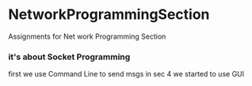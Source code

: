 # NetworkProgrammingSection
Assignments for Net work Programming Section
### it's about Socket Programming 
first we use Command Line to send msgs 
in sec 4 we started to use GUI
